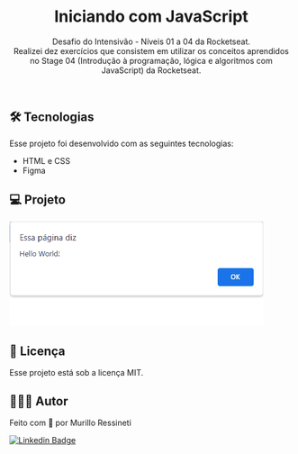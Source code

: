 <h1 align="center">Iniciando com JavaScript</h1>

<p align="center">
Desafio do Intensivão - Níveis 01 a 04 da Rocketseat.<br/>
Realizei dez exercícios que consistem em utilizar os conceitos aprendidos no Stage 04 (Introdução à programação, lógica e algoritmos com JavaScript) da Rocketseat.
</p>

<br>

## 🛠 Tecnologias

Esse projeto foi desenvolvido com as seguintes tecnologias:

- HTML e CSS
- Figma

## 💻 Projeto

<img src="animação.gif"/>

## 📝 Licença

Esse projeto está sob a licença MIT.

## 🙋🏻‍♂️ Autor

Feito com 💙 por Murillo Ressineti

[![Linkedin Badge](https://img.shields.io/badge/-Murillo-blue?style=flat-square&logo=Linkedin&logoColor=white&link=https://www.linkedin.com/in/murilloressineti/)](https://www.linkedin.com/in/murilloressineti/)